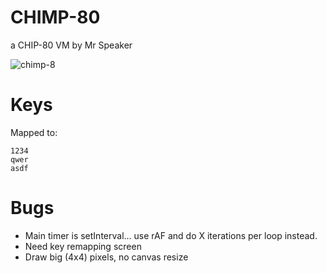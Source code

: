 # CHIMP-80

a CHIP-80 VM
by Mr Speaker

![chimp-8](https://cloud.githubusercontent.com/assets/129330/5790858/db0c54c8-9e7b-11e4-84a0-b0c0e362519f.png)


# Keys

Mapped to:

	1234
	qwer
	asdf

# Bugs

- Main timer is setInterval... use rAF and do X iterations per loop instead.
- Need key remapping screen
- Draw big (4x4) pixels, no canvas resize

